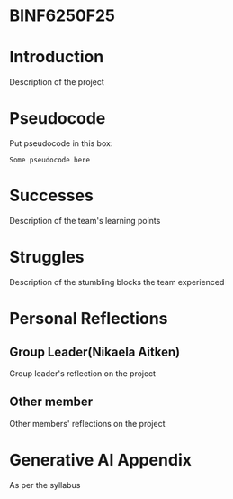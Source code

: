 # BINF6250F25
# Introduction
Description of the project

# Pseudocode
Put pseudocode in this box:

```
Some pseudocode here
```

# Successes
Description of the team's learning points

# Struggles
Description of the stumbling blocks the team experienced

# Personal Reflections
## Group Leader(Nikaela Aitken)
Group leader's reflection on the project

## Other member
Other members' reflections on the project

# Generative AI Appendix
As per the syllabus

